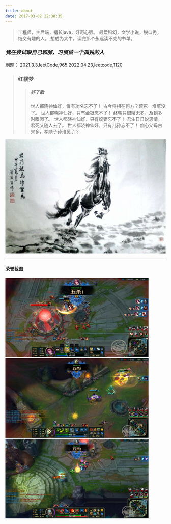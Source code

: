 ```yaml
---
title: about
date: 2017-03-02 22:38:35
---
```


> 工程师，主后端，擅长java，好奇心强。
> 最爱科幻，文学小说，脱口秀，结交有趣的人。
> 想成为大牛，读完那个永远读不完的书单。

### *我在尝试跟自己和解，习惯做一个孤独的人*

刷题：
2021.3.3,leetCode,965
2022.04.23,leetcode,1120

> ### 红楼梦
>> ##### 好了歌
>>世人都晓神仙好，惟有功名忘不了！
古今将相在何方？荒冢一堆草没了。
世人都晓神仙好，只有金银忘不了！
终朝只恨聚无多，及到多时眼闭了。
世人都晓神仙好，只有姣妻忘不了！
君生日日说恩情，君死又随人去了。
世人都晓神仙好，只有儿孙忘不了！
痴心父母古来多，孝顺子孙谁见了？

<img src="index/running.jpg">

---

<h4>荣誉截图</h4>

<img src="index/p1.jpg" class="img-thumbnail" width="450" height="250">
<img src="index/p2.jpg" class="img-thumbnail" width="450" height="250">
<img src="index/p3.jpg" class="img-thumbnail" width="450" height="250">
